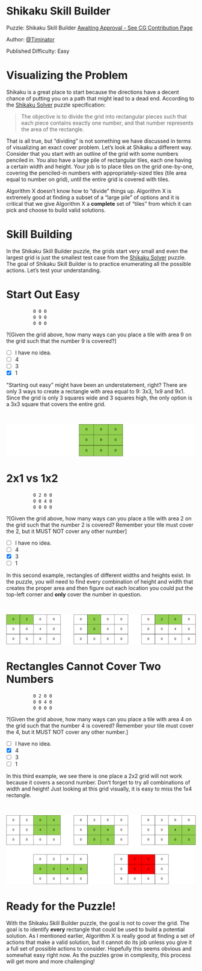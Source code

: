 # Shikaku Skill Builder

Puzzle: Shikaku Skill Builder [Awaiting Approval - See CG Contribution Page](https://www.codingame.com/contribute/community)

Author: [@Timinator](https://www.codingame.com/profile/2df7157da821f39bbf6b36efae1568142907334)

Published Difficulty: Easy

# Visualizing the Problem

Shikaku is a great place to start because the directions have a decent chance of putting you on a path that might lead to a dead end. According to the [Shikaku Solver](shikaku-solver) puzzle specification:

>The objective is to divide the grid into rectangular pieces such that each piece contains exactly one number, and that number represents the area of the rectangle.

That is all true, but “dividing” is not something we have discussed in terms of visualizing an exact cover problem. Let’s look at Shikaku a different way. Consider that you start with an outline of the grid with some numbers penciled in. You also have a large pile of rectangular tiles, each one having a certain width and height. Your job is to place tiles on the grid one-by-one, covering the penciled-in numbers with appropriately-sized tiles (tile area equal to number on grid), until the entire grid is covered with tiles.

Algorithm X doesn’t know how to “divide” things up. Algorithm X is extremely good at finding a subset of a “large pile” of options and it is critical that we give Algorithm X a __complete__ set of “tiles” from which it can pick and choose to build valid solutions.

# Skill Building

In the Shikaku Skill Builder puzzle, the grids start very small and even the largest grid is just the smallest test case from the [Shikaku Solver](shikaku-solver) puzzle. The goal of Shikaku Skill Builder is to practice enumerating all the possible actions. Let’s test your understanding.

# Start Out Easy

```
          0 0 0
          0 9 0
          0 0 0
```

?[Given the grid above, how many ways can you place a tile with area 9 on the grid such that the number 9 is covered?]
- [ ] I have no idea. 
- [ ] 4
- [ ] 3 
- [x] 1

"Starting out easy" might have been an understatement, right? There are only 3 ways to create a rectangle with area equal to 9: 3x3, 1x9 and 9x1. Since the grid is only 3 squares wide and 3 squares high, the only option is a 3x3 square that covers the entire grid.

<BR>

![Start Out Easy Solution](CoverArea9.png)

# 2x1 vs 1x2

```
          0 2 0 0
          0 0 4 0
          0 0 0 0
```


?[Given the grid above, how many ways can you place a tile with area 2 on the grid such that the number 2 is covered? Remember your tile must cover the 2, but it MUST NOT cover any other number]
- [ ] I have no idea. 
- [ ] 4
- [x] 3 
- [ ] 1

In this second example, rectangles of different widths and heights exist. In the puzzle, you will need to find every combination of height and width that creates the proper area and then figure out each location you could put the top-left corner and __only__ cover the number in question.

<BR>

![2x1 vs 1x2](CoverArea2.png)

# Rectangles Cannot Cover Two Numbers

```
          0 2 0 0
          0 0 4 0
          0 0 0 0
```

?[Given the grid above, how many ways can you place a tile with area 4 on the grid such that the number 4 is covered? Remember your tile must cover the 4, but it MUST NOT cover any other number.]
- [ ] I have no idea. 
- [x] 4
- [ ] 3 
- [ ] 1

In this third example, we see there is one place a 2x2 grid will not work because it covers a second number. Don’t forget to try all combinations of width and height! Just looking at this grid visually, it is easy to miss the 1x4 rectangle.

<BR>

![Rectangles Cannot Cover Two Numbers](CoverArea4.png)

# Ready for the Puzzle!

With the Shikaku Skill Builder puzzle, the goal is not to cover the grid. The goal is to identify __every__ rectangle that could be used to build a potential solution. As I mentioned earlier, Algorithm X is really good at finding a set of actions that make a valid solution, but it cannot do its job unless you give it a full set of possible actions to consider. Hopefully this seems obvious and somewhat easy right now. As the puzzles grow in complexity, this process will get more and more challenging!
